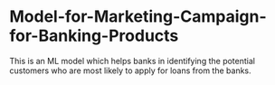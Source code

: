 # Model-for-Marketing-Campaign-for-Banking-Products
This is an ML model which helps banks in identifying the potential customers who are most likely to apply for loans from the banks.
